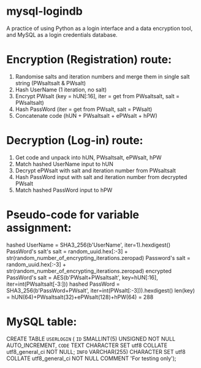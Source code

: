 # mysql-logindb
A practice of using Python as a login interface and a data encryption tool, and MySQL as a login credentials database.

# Encryption (Registration) route:
1. Randomise salts and iteration numbers and merge them in single salt string (PWsaltsalt & PWsalt)
2. Hash UserName (1 iteration, no salt)
3. Encrypt PWsalt (key = hUN[:16], iter = get from PWsaltsalt, salt = PWsaltsalt)
4. Hash PassWord (iter = get from PWsalt, salt = PWsalt)
5. Concatenate code (hUN + PWsaltsalt + ePWsalt + hPW)

# Decryption (Log-in) route:
1. Get code and unpack into hUN, PWsaltsalt, ePWsalt, hPW
2. Match hashed UserName input to hUN
3. Decrypt ePWsalt with salt and iteration number from PWsaltsalt
4. Hash PassWord input with salt and iteration number from decrypted PWsalt
5. Match hashed PassWord input to hPW

# Pseudo-code for variable assignment:
hashed UserName = SHA3_256(b'UserName', iter=1).hexdigest()
PassWord's salt's salt = random_uuid.hex[:-3] + str(random_number_of_encrypting_iterations.zeropad)
Password's salt = random_uuid.hex[:-3] + str(random_number_of_encrypting_iterations.zeropad)
encrypted PassWord's salt = AES(b'PWsalt+PWsaltsalt', key=hUN[:16], iter=int(PWsaltsalt[-3:]))
hashed PassWord = SHA3_256(b'PassWord+PWsalt', iter=int(PWsalt[:-3])).hexdigest()
len(key) = hUN(64)+PWsaltsalt(32)+ePWsalt(128)+hPW(64) = 288

# MySQL table:
CREATE TABLE `USERLOGIN` (
`ID` SMALLINT(5) UNSIGNED NOT NULL AUTO_INCREMENT,
`CODE` TEXT CHARACTER SET utf8 COLLATE utf8_general_ci NOT NULL;
`INFO` VARCHAR(255) CHARACTER SET utf8 COLLATE utf8_general_ci NOT NULL COMMENT 'For testing only');
